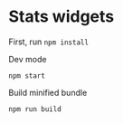 # Stats widgets

First, run `npm install`

Dev mode

```
npm start
```

Build minified bundle 

```
npm run build
```
